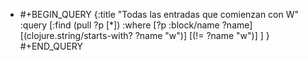 - #+BEGIN_QUERY
  {:title "Todas las entradas que comienzan con W"
   :query [:find (pull ?p [*])
           :where 
           [?p :block/name ?name]
  	 [(clojure.string/starts-with? ?name "w")]
       [(!= ?name "w")]
  	 ]
  }
  #+END_QUERY